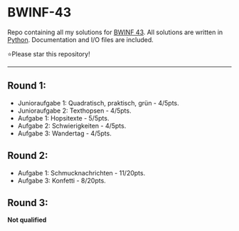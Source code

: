 # BWINF-43
 Repo containing all my solutions for [BWINF 43](https://bwinf.de/bundeswettbewerb/43/).
 All solutions are written in [Python](https://www.python.org/). Documentation and I/O files are included.

 ⭐Please star this repository!
 
---

 ## Round 1:
 - Junioraufgabe 1: Quadratisch, praktisch, grün - 4/5pts.
 - Junioraufgabe 2: Texthopsen - 4/5pts.
 - Aufgabe 1: Hopsitexte - 5/5pts.
 - Aufgabe 2: Schwierigkeiten - 4/5pts.
 - Aufgabe 3: Wandertag - 4/5pts.

 ## Round 2:
- Aufgabe 1: Schmucknachrichten - 11/20pts.
- Aufgabe 3: Konfetti - 8/20pts.

## Round 3:
**Not qualified**
